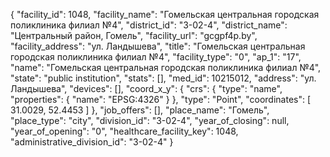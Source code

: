 {
    "facility_id": 1048,
    "facility_name": "Гомельская центральная городская поликлиника филиал №4",
    "district_id": "3-02-4",
    "district_name": "Центральный район, Гомель",
    "facility_url": "gcgpf4p.by",
    "facility_address": "ул. Ландышева",
    "title": "Гомельская центральная городская поликлиника филиал №4",
    "facility_type": "0",
    "ap_1": "17",
    "name": "Гомельская центральная городская поликлиника филиал №4",
    "state": "public institution",
    "stats": [],
    "med_id": 10215012,
    "address": "ул. Ландышева",
    "devices": [],
    "coord_x_y": {
        "crs": {
            "type": "name",
            "properties": {
                "name": "EPSG:4326"
            }
        },
        "type": "Point",
        "coordinates": [
            31.0029,
            52.4453
        ]
    },
    "job_offers": [],
    "place_name": "Гомель",
    "place_type": "city",
    "division_id": "3-02-4",
    "year_of_closing": null,
    "year_of_opening": "0",
    "healthcare_facility_key": 1048,
    "administrative_division_id": "3-02-4"
}